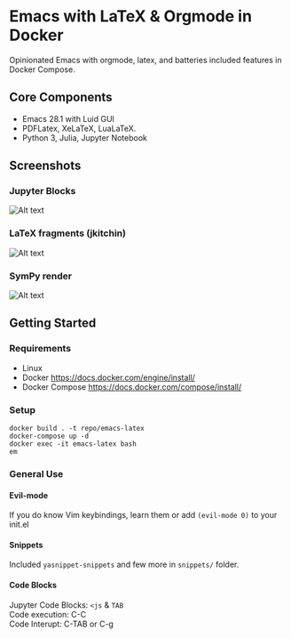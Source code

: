 # Emacs with LaTeX & Orgmode in Docker
Opinionated Emacs with orgmode, latex, and batteries included features in Docker Compose.

## Core Components
- Emacs 28.1 with Luid GUI  
- PDFLatex, XeLaTeX, LuaLaTeX.  
- Python 3, Julia, Jupyter Notebook  

## Screenshots
### Jupyter Blocks
![Alt text](https://github.com/rjbaw/org-latex-docker/blob/b4bf8c35ec9ab5192bd9723b4b26e00a1c4f01c0/images/code-block.gif)  
### LaTeX fragments (jkitchin)
![Alt text](https://github.com/rjbaw/org-latex-docker/blob/b4bf8c35ec9ab5192bd9723b4b26e00a1c4f01c0/images/latex-render.gif)  
### SymPy render
![Alt text](https://github.com/rjbaw/org-latex-docker/blob/b4bf8c35ec9ab5192bd9723b4b26e00a1c4f01c0/images/sym-render.gif)  

## Getting Started
### Requirements
- Linux  
- Docker https://docs.docker.com/engine/install/  
- Docker Compose https://docs.docker.com/compose/install/  

### Setup
```
docker build . -t repo/emacs-latex
docker-compose up -d
docker exec -it emacs-latex bash
em
```

### General Use
#### Evil-mode
If you do know Vim keybindings, learn them or add `(evil-mode 0)` to your init.el
#### Snippets
Included `yasnippet-snippets` and few more in `snippets/` folder.  
#### Code Blocks
Jupyter Code Blocks: `<js` & `TAB`  
Code execution: C-C  
Code Interupt: C-TAB or C-g  


